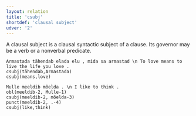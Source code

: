 ```yaml
---
layout: relation
title: 'csubj'
shortdef: 'clausal subject'
udver: '2'
---
```


A clausal subject is a clausal syntactic subject of a clause.  Its governor may be a verb or a nonverbal predicate. 

~~~ sdparse
Armastada tähendab elada elu , mida sa armastad \n To love means to live the life you love . 
csubj(tähendab,Armastada)
csubj(means,love)
~~~

~~~ sdparse
Mulle meeldib mõelda . \n I like to think .
obl(meeldib-2, Mulle-1)
csubj(meeldib-2, mõelda-3)
punct(meeldib-2, .-4)
csubj(like,think)
~~~

<!-- Interlanguage links updated Čt lis 12 09:43:21 CET 2020 -->
